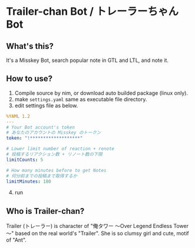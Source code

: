 # Trailer-chan Bot / トレーラーちゃんBot

## What's this?
It's a Misskey Bot, search popular note in GTL and LTL, and note it.

## How to use?
1. Compile source by nim, or download auto builded package (linux only).
2. make `settings.yaml` same as executable file directory.
3. edit settings file as below.
```yaml settings.yaml
%YAML 1.2
---
# Your Bot account's token
# あなたのアカウントの Misskey のトークン
token: "!*******************"

# Lower limit number of reaction + renote
# 投稿するリアクション数 + リノート数の下限
limitCounts: 5

# How many minutes before to get Notes
# 何分前までの投稿まで取得するか
limitMinutes: 180
```
4. run

## Who is Trailer-chan?
Trailer (トレーラー) is character of "俺タワー ～Over Legend Endless Tower～" based on the real world's "Trailer".
She is so clumsy girl and cute, motif of "Ant".